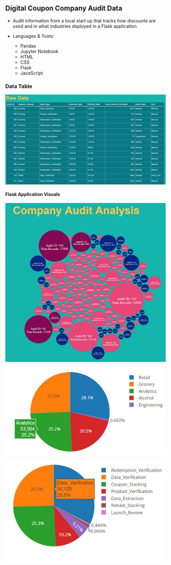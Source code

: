 ## Digital Coupon Company Audit Data

- Audit information from a local start up that tracks how discounts are used and in what industries deployed in a Flask application

- Languages & Tools:
  - Pandas
  - Jupyter Notebook
  - HTML
  - CSS
  - Flask
  - JavaScript
  
### Data Table

![](ReadMe_Images/Data.JPG)

#### Flask Application Visuals

![](ReadMe_Images/Bubble_Chart.JPG)

![](ReadMe_Images/Pie_Chart_1.jpg)

![](ReadMe_Images/Pie_Chart_2.jpg)
